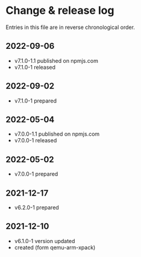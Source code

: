 # Change & release log

Entries in this file are in reverse chronological order.

## 2022-09-06

- v7.1.0-1.1 published on npmjs.com
- v7.1.0-1 released

## 2022-09-02

- v7.1.0-1 prepared

## 2022-05-04

- v7.0.0-1.1 published on npmjs.com
- v7.0.0-1 released

## 2022-05-02

- v7.0.0-1 prepared

## 2021-12-17

- v6.2.0-1 prepared

## 2021-12-10

- v6.1.0-1 version updated
- created (form qemu-arm-xpack)
